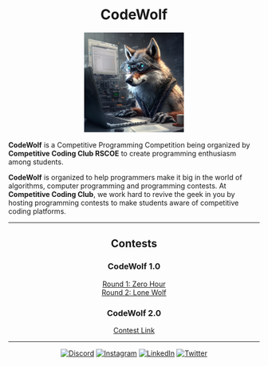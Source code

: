 <div align="center">
        <h1>CodeWolf</h1>
    </div>
    <p align="center">
        <img style="width:200px" src="https://github.com/competitive-code/CodeWolf-2-0/blob/main/codewolf.jpeg"
            alt="CodeWolf" />
    </p>
    <p>
        <strong>CodeWolf</strong> is a Competitive Programming Competition being organized by <strong>Competitive Coding Club
            RSCOE</strong> to create programming enthusiasm among students.
    </p>
    <p>
        <strong>CodeWolf</strong> is organized to help programmers make it big in the world of algorithms, computer
        programming and programming contests. At <strong>Competitive Coding Club</strong>, we work hard to revive the
        geek in you by hosting programming contests to make students aware of competitive coding platforms.
    </p>
    <hr>
    <h2 align="center">Contests</h2>
    <div align="center">
        <h3>CodeWolf 1.0</h3>
        <a href="https://www.hackerrank.com/0-hour-round-1">Round 1: Zero Hour</a> <br>
        <a href="https://www.hackerrank.com/lone-wolf-round-2-1">Round 2: Lone Wolf</a>
    </div>
    <div align="center">
        <h3>CodeWolf 2.0</h3>
        <a href="https://www.hackerrank.com/codewolf-2-0">Contest Link</a>
    </div>
<hr>
<div align="center">

[![Discord](https://img.shields.io/badge/Discord-%237289DA.svg?logo=discord&logoColor=white)](https://discord.com/invite/FeqNTHt8) [![Instagram](https://img.shields.io/badge/Instagram-%23E4405F.svg?logo=Instagram&logoColor=white)](https://www.instagram.com/competitive_coding_club) [![LinkedIn](https://img.shields.io/badge/LinkedIn-%230077B5.svg?logo=linkedin&logoColor=white)](https://www.linkedin.com/company/competitivecoding-club) [![Twitter](https://img.shields.io/badge/Email-%23FF0000.svg?logo=gmail&logoColor=white)](competitivecodingclub@gmail.com) 
</div>
